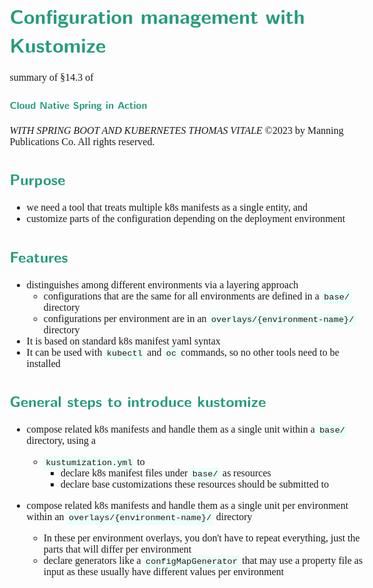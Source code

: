 <style>
body {
  font-family: "Gentium Basic", Cardo , "Linux Libertine o", "Palatino Linotype", Cambria, serif;
  font-size: 100% !important;
  padding-right: 12%;
}
code {
  padding: 0.25em;
	
  white-space: pre;
  font-family: "Tlwg mono", Consolas, "Liberation Mono", Menlo, Courier, monospace;
	
  background-color: #ECFFFA;
  //border: 1px solid #ccc;
  //border-radius: 3px;
}

kbd {
  display: inline-block;
  padding: 3px 5px;
  font-family: "Tlwg mono", Consolas, "Liberation Mono", Menlo, Courier, monospace;
  line-height: 10px;
  color: #555;
  vertical-align: middle;
  background-color: #ECFFFA;
  border: solid 1px #ccc;
  border-bottom-color: #bbb;
  border-radius: 3px;
  box-shadow: inset 0 -1px 0 #bbb;
}

h1,h2,h3,h4,h5 {
  color: #269B7D; 
  font-family: "fira sans", "Latin Modern Sans", Calibri, "Trebuchet MS", sans-serif;
}

</style>

# Configuration management with Kustomize
summary of §14.3 of 

#### Cloud Native Spring in Action
_WITH SPRING BOOT AND KUBERNETES_
_THOMAS VITALE_
©2023 by Manning Publications Co. All rights reserved.

## Purpose
- we need a tool that treats multiple k8s manifests as a single entity, and
- customize parts of the configuration depending on the deployment environment

## Features
- distinguishes among different environments via a layering approach
  - configurations that are the same for all environments are defined in a `base/` directory
  - configurations per environment are in an `overlays/{environment-name}/` directory
- It is based on standard k8s manifest yaml syntax
- It can be used with `kubectl` and `oc` commands, so no other tools need to be installed

## General steps to introduce kustomize
- compose related k8s manifests and handle them as a single unit within a `base/` directory, using a 
  - `kustumization.yml` to
    - declare k8s manifest files under `base/` as resources
    - declare base customizations these resources should be submitted to
    
- compose related k8s manifests and handle them as a single unit per environment within an 
  `overlays/{environment-name}/` directory
  - In these per environment overlays, you don't have to repeat everything, just the parts that will differ per
    environment
  - declare generators like a `configMapGenerator` that may use a property file as input as these usually have
    different values per environment
